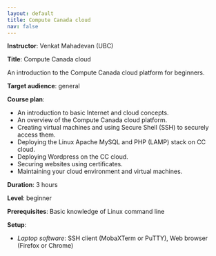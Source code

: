 ```yaml
---
layout: default
title: Compute Canada cloud
nav: false
---
```


**Instructor**: Venkat Mahadevan (UBC)

**Title**: Compute Canada cloud

An introduction to the Compute Canada cloud platform for beginners.

**Target audience**: general

**Course plan**:
* An introduction to basic Internet and cloud concepts.
* An overview of the Compute Canada cloud platform.
* Creating virtual machines and using Secure Shell (SSH) to securely access them.
* Deploying the Linux Apache MySQL and PHP (LAMP) stack on CC cloud.
* Deploying Wordpress on the CC cloud.
* Securing websites using certificates.
* Maintaining your cloud environment and virtual machines.

**Duration**: 3 hours

**Level**: beginner

**Prerequisites**: Basic knowledge of Linux command line

**Setup**:
- *Laptop software*: SSH client (MobaXTerm or PuTTY), Web browser (Firefox or Chrome)
